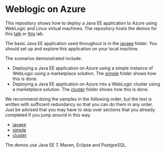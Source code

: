# Weblogic on Azure
This repository shows how to deploy a Java EE application to Azure using WebLogic and Linux virtual machines. The repository hosts the demos for this [talk](abstract.md) or [this](lab-abstract.md) lab.

The basic Java EE application used throughout is in the [javaee](/javaee) folder. You should set up and explore this application on your local machine.

The scenarios demonstrated include:

* Deploying a Java EE application on Azure using a simple instance of WebLogic using a marketplace solution. The [simple](/simple) folder shows how this is done.
* Deploying a Java EE application on Azure into a WebLogic cluster using a marketplace solution. The [cluster](/cluster) folder shows how this is done.

We recommend doing the samples in the following order, but the text is
written with sufficient redundancy so that you can do them in any
order. Just be advised that you may have to skip over sections that
you already completed if you jump around in this way.

* [javaee](/javaee)
* [simple](/simple)
* [cluster](/cluster)

The demos use Java EE 7, Maven, Eclipse and PostgreSQL.
